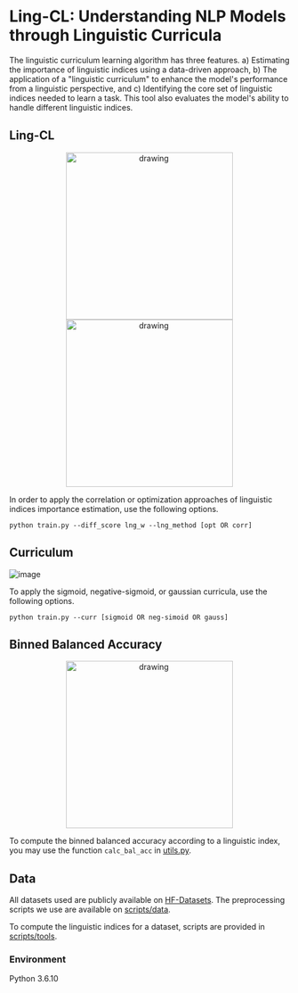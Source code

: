 # Ling-CL: Understanding NLP Models through Linguistic Curricula

The linguistic curriculum learning algorithm has three features. a) Estimating the importance of linguistic indices using a data-driven approach, b) The application of a "linguistic curriculum" to enhance the model's performance from a linguistic perspective, and c) Identifying the core set of linguistic indices needed to learn a task. This tool also evaluates the model's ability to handle different linguistic indices.

## Ling-CL
<p align="center">
<img src="https://github.com/CLU-UML/Ling-CL/assets/22674819/c34524d8-4bba-48d0-8b97-c3d442a60c1f" alt="drawing" height="300"/>
<img src="https://github.com/CLU-UML/Ling-CL/assets/22674819/30067f04-8b8a-466c-922c-4506c0dfc5b1" alt="drawing" height="300"/>
</p>

In order to apply the correlation or optimization approaches of linguistic indices importance estimation, use the following options.

`python train.py --diff_score lng_w --lng_method [opt OR corr]`

## Curriculum
![image](https://github.com/CLU-UML/Ling-CL/assets/22674819/54814a07-ae6f-4a3c-870f-d5385f36c8f6)

To apply the sigmoid, negative-sigmoid, or gaussian curricula, use the following options.

`python train.py --curr [sigmoid OR neg-simoid OR gauss]`

## Binned Balanced Accuracy
<p align="center">
<img src="https://github.com/CLU-UML/Ling-CL/assets/22674819/d99e913e-56be-402c-9fb3-69678e37d61b" alt="drawing" height="300"/>
</p>

To compute the binned balanced accuracy according to a linguistic index, you may use the function `calc_bal_acc` in [utils.py](utils/utils.py).

## Data
All datasets used are publicly available on [HF-Datasets](https://huggingface.co/datasets). The preprocessing scripts we use are available on [scripts/data](scripts/data).

To compute the linguistic indices for a dataset, scripts are provided in [scripts/tools](scripts/tools).

### Environment
Python 3.6.10
